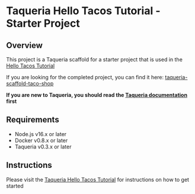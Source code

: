 # Taqueria Hello Tacos Tutorial - Starter Project

## Overview

This project is a Taqueria scaffold for a starter project that is used in the [Hello Tacos Tutorial](https://taqueria.io/docs/hello-tacos-tutorial/) 

If you are looking for the completed project, you can find it here: [taqueria-scaffold-taco-shop](https://github.com/ecadlabs/taqueria-scaffold-taco-shop)

**If you are new to Taqueria, you should read the [Taqueria documentation](https://taqueria.io/docs/intro/) first**

## Requirements
- Node.js v16.x or later
- Docker v0.8.x or later
- Taqueria v0.3.x or later

## Instructions

Please visit the [Taqueria Hello Tacos Tutorial](https://taqueria.io/docs/hello-tacos-tutorial/) for instructions on how to get started
